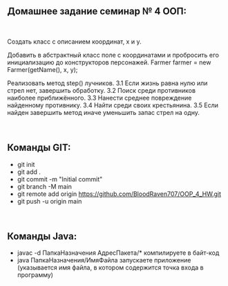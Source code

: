 ## Домашнее задание семинар № 4 ООП:

<br />

Создать класс с описанием координат, x и y.

Добавить в абстрактный класс поле с координатами и пробросить его инициализацию до конструкторов персонажей. Farmer farmer = new Farmer(getName(), x, y);

Реализовать метод step() лучников.
3.1 Если жизнь равна нулю или стрел нет, завершить обработку.
3.2 Поиск среди противников наиболее приближённого.
3.3 Нанести среднее повреждение найденному противнику.
3.4 Найти среди своих крестьянина.
3.5 Если найден завершить метод иначе уменьшить запас стрел на одну.

<br />

## Команды GIT:

- git init
- git add .
- git commit -m "Initial commit"
- git branch -M main
- git remote add origin https://github.com/BloodRaven707/OOP_4_HW.git
- git push -u origin main

<br />

## Команды Java:
- javac -d ПапкаНазначения АдресПакета/* компилируете в байт-код
- java ПапкаНазначения/ИмяФайла запускаете приложение (указывается имя файла, в котором содержится точка входа в программу)